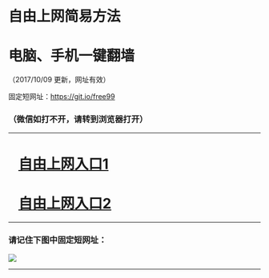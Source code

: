﻿# 自由上网简易方法

# 电脑、手机一键翻墙

（2017/10/09 更新，网址有效）

固定短网址：https://git.io/free99

### （微信如打不开，请转到浏览器打开）


***





# &nbsp;&nbsp; <a href="http://ft451332246.fwq-tz-1001.info/fwqtz01.html?t=100900116404 " target="_blank">自由上网入口1</a>
# &nbsp;&nbsp; <a href="http://ft781319392.fwq-tz-1002.info/fwqtz02.html?t=100900119867 " target="_blank">自由上网入口2</a>
***

### 请记住下图中固定短网址：

<img src="https://s3-us-west-2.amazonaws.com/fwq-1001/yjfq-20170905okok.png" /> 


***


